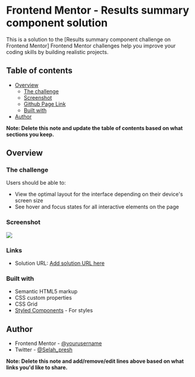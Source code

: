 # Frontend Mentor - Results summary component solution

This is a solution to the [Results summary component challenge on Frontend Mentor] 
Frontend Mentor challenges help you improve your coding skills by building realistic projects. 

## Table of contents

- [Overview](#overview)
  - [The challenge](#the-challenge)
  - [Screenshot](#screenshot)
  - [Github Page Link](https://preciousyaks17.github.io/results-summary-component-main/)
  - [Built with](#built-with)
- [Author](#author)
 
**Note: Delete this note and update the table of contents based on what sections you keep.**

## Overview

### The challenge

Users should be able to:

- View the optimal layout for the interface depending on their device's screen size
- See hover and focus states for all interactive elements on the page

### Screenshot

![](./screenshot.jpg)

### Links

- Solution URL: [Add solution URL here](https://preciousyaks17.github.io/results-summary-component-main/)

### Built with
- Semantic HTML5 markup
- CSS custom properties
- CSS Grid
 - [Styled Components](https://styled-components.com/) - For styles

## Author
- Frontend Mentor - [@yourusername](https://www.frontendmentor.io/profile/yourusername)
- Twitter - [@Selah_presh](https://www.twitter.com/yourusername)

**Note: Delete this note and add/remove/edit lines above based on what links you'd like to share.**

 
